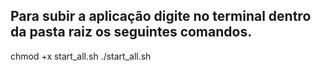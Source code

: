 ## Para subir a aplicação digite no terminal dentro da pasta raiz os seguintes comandos.

chmod +x start_all.sh
./start_all.sh